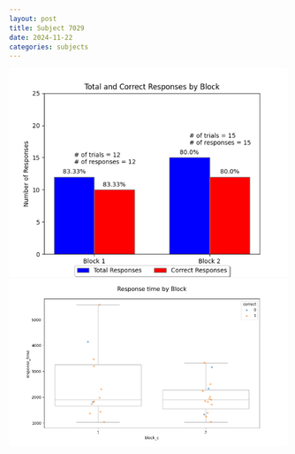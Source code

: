 ```yaml
---
layout: post
title: Subject 7029
date: 2024-11-22
categories: subjects
---
```


![](data/7029/run-7/7029_ATS_responses.png)
![](data/7029/run-7/7029_ATS_rt.png)
